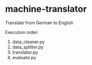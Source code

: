 # machine-translator

Translate from German to English

Execution order:

1. data_cleaner.py
2. data_splitter.py
3. translator.py
4. evaluate.py

